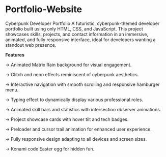 # Portfolio-Website
Cyberpunk Developer Portfolio
A futuristic, cyberpunk-themed developer portfolio built using only HTML, CSS, and JavaScript. This project showcases skills, projects, and contact information in an immersive, animated, and fully responsive interface, ideal for developers wanting a standout web presence.

**Features**

-> Animated Matrix Rain background for visual engagement.

-> Glitch and neon effects reminiscent of cyberpunk aesthetics.

-> Interactive navigation with smooth scrolling and responsive hamburger menu.

-> Typing effect to dynamically display various professional roles.

-> Animated skill bars and statistics with intersection observer animations.

-> Project showcase cards with hover tilt and tech badges.

-> Preloader and cursor trail animation for enhanced user experience.

-> Fully responsive design adapting to all devices and screen sizes.

-> Konami code Easter egg for hidden fun.

